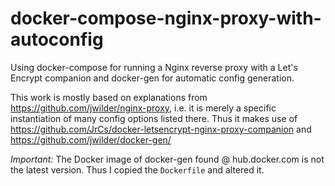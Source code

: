 # docker-compose-nginx-proxy-with-autoconfig

Using docker-compose for running a Nginx reverse proxy with a Let's Encrypt companion and docker-gen for automatic config generation.

This work is mostly based on explanations from https://github.com/jwilder/nginx-proxy, i.e. it is merely a specific instantiation of many config options listed there. Thus it makes use of https://github.com/JrCs/docker-letsencrypt-nginx-proxy-companion and https://github.com/jwilder/docker-gen/

*Important:* The Docker image of docker-gen found @ hub.docker.com is not the latest version. Thus I copied the `Dockerfile` and altered it.

